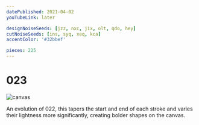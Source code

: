 ```yaml
---
datePublished: 2021-04-02
youTubeLink: later

designNoiseSeeds: [jzz, nxc, jix, olt, qdo, hey]
cutNoiseSeeds: [ins, syq, xeq, kca]
accentColor: '#32bbef'

pieces: 225
---
```


# 023

![canvas](https://res.cloudinary.com/abstract-puzzles/image/upload/w_2000/023_jzz-nxc-jix-olt-qdo-hey_ins-syq-xeq-kca?raw=true)

An evolution of 022, this tapers the start and end of each stroke and varies their lightness more significantly, creating bolder shapes on the canvas.
